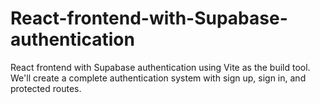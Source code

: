 # React-frontend-with-Supabase-authentication
React frontend with Supabase authentication using Vite as the build tool. We'll create a complete authentication system with sign up, sign in, and protected routes.
